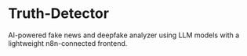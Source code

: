 # Truth-Detector
AI-powered fake news and deepfake analyzer using LLM models with a lightweight n8n-connected frontend.
